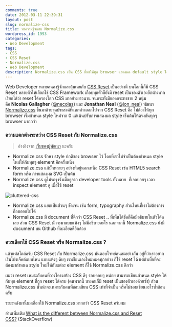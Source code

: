 ```yaml
---
comments: true
date: 2012-03-11 22:39:31
layout: post
slug: normalize-css
title: ทำความรู้จักกับ Normalize.css
wordpress_id: 1993
categories:
- Web Development
tags:
- CSS
- CSS Reset
- Normalize.css
- Web Development
description: Normalize.css เป็น CSS ที่ทำให้ทุก browser แสดงผล default style ได้ใกล้เคียงกันที่สุด ต่างจาก CSS Reset ตรงที่ Normalize.css นั้นไม่เคลียร์ style ทุกอย่างทิ้งไปเลย
---
```


Web Developer หลายคนคงรู้จักและคุ้นเคยกับ [CSS Reset](https://www.google.co.th/#hl=th&q=css+reset) เป็นอย่างดี บนโลกนี้ก็มี CSS Reset หลายตัวให้เลือกใช้ CSS Framework เกือบทุกตัวก็ยังมี reset เป็นของตัวเองอีกต่างหาก เรียกได้ว่า reset ได้ครองโลก CSS มาอย่างยาวนาน จนกระทั่งมียอดกระทาชาย 2 หนุ่ม คือ **Nicolas Gallagher** ([@necolas](https://twitter.com/necolas)) และ **Jonathan Neal** ([@jon_neal](https://twitter.com/jon_neal)) พัฒนา [Normalize.css](http://necolas.github.com/normalize.css/) ขึ้นมาด้วยจุดประสงค์ที่แตกต่างออกไปจาก CSS Reset คือ ไม่ต้องให้ทุก browser เริ่มกำหนด style ใหม่จาก 0 แต่เน้นปรับการแสดงผล style เริ่มต้นให้ตรงกันทุกๆ browser มากกว่า


### ความแตกต่างระหว่าง CSS Reset กับ Normalize.css

> อ้างอิงจาก [เว็บของผู้พัฒนา](http://nicolasgallagher.com/about-normalize-css/) นะครับ

* Normalize.css รักษา style ปกติของ browser ไว้ โดยที่เราไม่จำเป็นต้องกำหนด style ใหม่ให้กับทุกๆ element อีกครั้งหนึ่ง
* Normalize.css แก้บั๊กหลายๆ อย่างที่อยู่นอกเหนือ CSS Reset เช่น HTML5 search form หรือ การแสดงผล SVG เป็นต้น
* Normalize.css ดูไม่รกรุงรังเมื่อดูจาก developer tools ทั้งหลาย  ที่เจอบ่อยๆ เวลา inspect element ดู เมื่อใช้ reset

![cluttered-css](http://farm9.staticflickr.com/8380/8507760424_b37ae2b173_z.jpg)

* Normalize.css แยกเป็นส่วนๆ ชัดเจน เช่น form, typography ส่วนไหนที่เราไม่ต้องการ ก็ลบออกไปได้
* Normalize.css มี document ที่ดีกว่า CSS Reset .. ที่เห็นได้ชัดก็คือมีอธิบายในตัวโค้ดเลย ส่วน CSS Reset มักจะมาแบบแห้งๆ ไม่มีอธิบายอะไร นอกจากนี้ Normalize.css ยังมี document บน Github ที่ละเอียดดีอีกด้วย


### ควรเลือกใช้ CSS Reset หรือ Normalize.css ?


แล้วแต่สไตล์ครับ CSS Reset กับ Normalize.css มันตอบโจทย์คนละอย่างกัน อยู่ที่ว่าเราอยากเริ่มโปรเจ็คต์แบบไหน แบบแห้งๆ ดิบๆ เราเขียนเองใหม่หมดทุกอย่าง ก็ใช้ reset ได้ แต่ถ้าเบื่อที่จะต้องมากำหนด style ใหม่ให้กับแต่ละ element ก็ใช้ Normalize.css ดีกว่า

ผมว่า reset เหมาะกับคนที่วางโครงสร้าง CSS ดีๆ รอบคอบๆ หน่อย สามารถเขียนกำหนด style ให้กับทุก element ที่ถูก reset ได้ครบ (คนพวกนี้ บางคนก็มี reset เป็นของตัวเองด้วยซ้ำ) ส่วน Normalize.css นั้นน่าจะเหมาะกับคนที่ชอบเขียน CSS เท่าที่จำเป็น หรือไม่ชอบเขียนอะไรซ้ำซ้อนครับ

ระยะหลังมานี้ผมเลือกใช้ Normalize.css มากกว่า CSS Reset ครับผม

อ่านเพิ่มเติม [What is the different between Normalize.css and Reset CSS?](http://stackoverflow.com/questions/6887336/what-is-the-different-between-normalize-css-and-reset-css) (StackOverflow)
